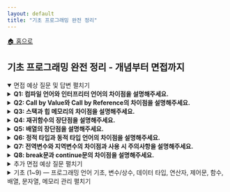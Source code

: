 ```yaml
---
layout: default
title: "기초 프로그래밍 완전 정리"
---
```


<p class="breadcrumb"><a href="/cs_study/home.html">🏠 홈으로</a></p>

<section>
  <h2>기초 프로그래밍 완전 정리 - 개념부터 면접까지</h2>
</section>

<!-- 면접 예상 질문 및 답변 (최상단) -->
<details open>
<summary><span class="accordion-title">면접 예상 질문 및 답변</span> <span class="indicator">펼치기</span></summary>
  <div class="accordion-content">
<details>
    <summary><b>Q1: 컴파일 언어와 인터프리터 언어의 차이점을 설명해주세요.</b></summary>
    <div class="accordion-content">
    <p><b>A:</b> 컴파일 언어는 소스코드를 실행 전에 기계어로 번역하여 실행 파일을 만드는 방식입니다. 실행 속도가 빠르고 배포 시 소스코드가 노출되지 않지만, 플랫폼에 종속적이고 컴파일 시간이 필요합니다. 인터프리터 언어는 코드를 한 줄씩 읽어가며 즉시 실행하는 방식으로, 플랫폼 독립적이고 개발과 테스트가 빠르지만 실행 속도가 상대적으로 느립니다.</p>
    </div>
</details>

<details>
    <summary><b>Q2: Call by Value와 Call by Reference의 차이점을 설명해주세요.</b></summary>
    <div class="accordion-content">
    <p><b>A:</b> Call by Value는 함수 호출 시 인자의 값 자체를 복사해서 전달하는 방식입니다. 함수 내에서 매개변수 값을 변경해도 원본 데이터에는 영향을 주지 않습니다. Call by Reference는 변수의 메모리 주소를 전달하는 방식으로, 함수 내에서 매개변수를 통해 원본 데이터를 직접 수정할 수 있습니다.</p>
    </div>
</details>

<details>
    <summary><b>Q3: 스택과 힙 메모리의 차이점을 설명해주세요.</b></summary>
    <div class="accordion-content">
    <p><b>A:</b> 스택 메모리는 지역변수와 매개변수가 저장되는 영역으로 LIFO 구조를 가지며 자동으로 메모리 관리가 됩니다. 힙 메모리는 동적으로 할당되는 메모리로 객체나 배열 등이 저장되며, 프로그래머가 직접 관리하거나 가비지 컬렉션을 통해 관리됩니다. 스택은 빠르지만 크기가 제한적이고, 힙은 상대적으로 느리지만 큰 메모리 공간을 사용할 수 있습니다.</p>
    </div>
</details>

<details>
    <summary><b>Q4: 재귀함수의 장단점을 설명해주세요.</b></summary>
    <div class="accordion-content">
    <p><b>A:</b> 재귀함수의 장점은 복잡한 문제를 간단하고 직관적으로 해결할 수 있고, 코드가 간결해진다는 점입니다. 단점은 함수 호출이 반복되면서 스택 메모리를 많이 사용하고, 잘못 구현하면 무한루프에 빠질 수 있으며, 일반적으로 반복문보다 성능이 떨어진다는 점입니다.</p>
    </div>
</details>

<details>
    <summary><b>Q5: 배열의 장단점을 설명해주세요.</b></summary>
    <div class="accordion-content">
    <p><b>A:</b> 배열의 장점은 인덱스를 통해 O(1) 시간에 원소에 접근할 수 있고, 메모리를 연속적으로 할당해 캐시 효율성이 좋으며, 메모리 오버헤드가 적다는 점입니다. 단점은 크기가 고정되어 있어 유연성이 떨어지고, 중간에 원소를 삽입하거나 삭제할 때 다른 원소들을 이동시켜야 해서 비효율적이라는 점입니다.</p>
    </div>
</details>

<details>
    <summary><b>Q6: 정적 타입과 동적 타입 언어의 차이점을 설명해주세요.</b></summary>
    <div class="accordion-content">
    <p><b>A:</b> 정적 타입 언어는 변수의 타입을 컴파일 시점에 결정하고 검사하는 언어로, 타입 안정성이 높고 실행 속도가 빠르지만 코드가 상대적으로 복잡합니다. 동적 타입 언어는 실행 시점에 타입이 결정되는 언어로, 코드 작성이 간단하고 유연하지만 런타임 에러 가능성이 있고 실행 속도가 상대적으로 느립니다.</p>
    </div>
</details>

<details>
    <summary><b>Q7: 전역변수와 지역변수의 차이점과 사용 시 주의사항을 설명해주세요.</b></summary>
    <div class="accordion-content">
    <p><b>A:</b> 전역변수는 프로그램 전체에서 접근 가능한 변수로 메모리에 프로그램 시작부터 종료까지 계속 존재합니다. 지역변수는 특정 함수나 블록 내에서만 접근 가능한 변수로 해당 범위를 벗어나면 메모리에서 해제됩니다. 전역변수는 남용하면 코드의 복잡성이 증가하고 디버깅이 어려워지므로, 꼭 필요한 경우가 아니라면 지역변수를 사용하는 것이 좋습니다.</p>
    </div>
</details>

<details>
    <summary><b>Q8: break문과 continue문의 차이점을 설명해주세요.</b></summary>
    <div class="accordion-content">
    <p><b>A:</b> break문은 현재 실행 중인 반복문이나 switch문을 완전히 빠져나가는 제어문입니다. continue문은 현재 반복을 중단하고 다음 반복으로 건너뛰는 제어문으로, 반복문 자체는 계속 실행됩니다.</p>
    </div>
</details>

  </div>
</details>

<!-- 추가 면접 예상 질문 (최상단 두번째) -->
<details>
  <summary><span class="accordion-title">추가 면접 예상 질문</span> <span class="indicator">펼치기</span></summary>
  <div class="accordion-content">
    
<h3>기초 개념</h3>
<details><summary>프로그래밍 패러다임에 대해 설명해주세요.</summary><div class="accordion-content"><p>프로그래밍 패러다임에 대해 설명해주세요.</p></div></details>
<details><summary>변수명 규칙을 정하는 이유가 무엇인가요?</summary><div class="accordion-content"><p>변수명 규칙을 정하는 이유가 무엇인가요?</p></div></details>
<details><summary>상수를 사용하는 이유가 무엇인가요?</summary><div class="accordion-content"><p>상수를 사용하는 이유가 무엇인가요?</p></div></details>
<details><summary>타입 캐스팅이란 무엇이고 언제 사용하나요?</summary><div class="accordion-content"><p>타입 캐스팅이란 무엇이고 언제 사용하나요?</p></div></details>

<h3>제어문 및 함수</h3>
<details><summary>for문과 while문의 적절한 사용 시기를 설명해주세요.</summary><div class="accordion-content"><p>for문과 while문의 적절한 사용 시기를 설명해주세요.</p></div></details>
<details><summary>switch문과 if-else문의 성능 차이가 있나요?</summary><div class="accordion-content"><p>switch문과 if-else문의 성능 차이가 있나요?</p></div></details>
<details><summary>함수를 사용하는 이유와 장점을 설명해주세요.</summary><div class="accordion-content"><p>함수를 사용하는 이유와 장점을 설명해주세요.</p></div></details>
<details><summary>매개변수와 인수의 차이점을 설명해주세요.</summary><div class="accordion-content"><p>매개변수와 인수의 차이점을 설명해주세요.</p></div></details>

<h3>메모리 및 성능</h3>
<details><summary>메모리 누수란 무엇이고 어떻게 방지할 수 있나요?</summary><div class="accordion-content"><p>메모리 누수란 무엇이고 어떻게 방지할 수 있나요?</p></div></details>
<details><summary>가비지 컬렉션이 작동하는 원리를 간단히 설명해주세요.</summary><div class="accordion-content"><p>가비지 컬렉션이 작동하는 원리를 간단히 설명해주세요.</p></div></details>
<details><summary>프로그램 성능 최적화를 위해 어떤 점들을 고려해야 하나요?</summary><div class="accordion-content"><p>프로그램 성능 최적화를 위해 어떤 점들을 고려해야 하나요?</p></div></details>

<h3>실무 관련</h3>
<details><summary>코드 가독성을 높이기 위한 방법들을 제시해주세요.</summary><div class="accordion-content"><p>코드 가독성을 높이기 위한 방법들을 제시해주세요.</p></div></details>
<details><summary>디버깅을 효과적으로 하기 위한 방법은 무엇인가요?</summary><div class="accordion-content"><p>디버깅을 효과적으로 하기 위한 방법은 무엇인가요?</p></div></details>
<details><summary>좋은 함수를 작성하기 위한 원칙들을 설명해주세요.</summary><div class="accordion-content"><p>좋은 함수를 작성하기 위한 원칙들을 설명해주세요.</p></div></details>
  </div>
</details>

<!-- 기초(1~9)를 한 곳의 아코디언으로 묶기 -->
<details>
  <summary><span class="accordion-title">기초 (1~9) — 프로그래밍 언어 기초, 변수/상수, 데이터 타입, 연산자, 제어문, 함수, 배열, 문자열, 메모리 관리</span> <span class="indicator">펼치기</span></summary>
  <div class="accordion-content">

<!-- 1. 프로그래밍 언어 기초 -->
<details>
<summary><b>1. 프로그래밍 언어 기초</b></summary>
<div class="accordion-content">
<h3>1.1 프로그래밍 언어란?</h3>
<p>컴퓨터와 소통하기 위한 언어로, 인간의 논리를 컴퓨터가 이해할 수 있는 형태로 변환해주는 도구입니다.</p>

<h3>1.2 컴파일 vs 인터프리터</h3>
<ul>
    <li><b>컴파일 언어</b>: 전체 소스코드를 미리 기계어로 번역 (C, Java, C++)
    <ul>
        <li>장점: 실행 속도 빠름, 배포 시 소스코드 노출 안됨</li>
        <li>단점: 플랫폼 종속적, 컴파일 시간 필요</li>
    </ul>
    </li>
    <li><b>인터프리터 언어</b>: 코드를 한 줄씩 읽어가며 실행 (Python, JavaScript)
    <ul>
        <li>장점: 플랫폼 독립적, 개발과 테스트가 빠름</li>
        <li>단점: 실행 속도가 상대적으로 느림</li>
    </ul>
    </li>
</ul>

<h3>1.3 정적 vs 동적 타입</h3>
<ul>
    <li><b>정적 타입</b>: 변수 타입을 미리 선언 (Java, C++)</li>
    <li><b>동적 타입</b>: 실행 시 타입이 결정 (Python, JavaScript)</li>
</ul>
</div>
</details>

<!-- 2. 변수와 상수 -->
<details>
<summary><b>2. 변수와 상수</b></summary>
<div class="accordion-content">
<h3>2.1 변수 (Variable)</h3>
<p>값을 저장하는 메모리 공간에 붙인 이름입니다. 프로그램 실행 중 값이 변경될 수 있습니다.</p>

<h3>2.2 상수 (Constant)</h3>
<p>한 번 초기화되면 값을 변경할 수 없는 변수입니다.</p>

<h3>2.3 변수명 규칙</h3>
<ul>
    <li>영문자, 숫자, 언더스코어 사용 가능</li>
    <li>숫자로 시작할 수 없음</li>
    <li>예약어 사용 불가</li>
    <li>camelCase 또는 snake_case 사용</li>
</ul>

<h3>2.4 스코프 (Scope)</h3>
<p>변수가 접근 가능한 범위를 의미합니다.</p>
<ul>
    <li><b>전역 스코프</b>: 프로그램 전체에서 접근 가능</li>
    <li><b>지역 스코프</b>: 특정 함수나 블록 내에서만 접근 가능</li>
</ul>
</div>
</details>

<!-- 3. 데이터 타입 -->
<details>
<summary><b>3. 데이터 타입</b></summary>
<div class="accordion-content">
<h3>3.1 기본 데이터 타입 (Primitive Types)</h3>
<ul>
    <li><b>정수형</b>: int, long (1, 100, -50)</li>
    <li><b>실수형</b>: float, double (3.14, 2.7)</li>
    <li><b>문자형</b>: char ('A', 'z')</li>
    <li><b>불린형</b>: boolean (true, false)</li>
</ul>

<h3>3.2 참조 데이터 타입 (Reference Types)</h3>
<ul>
    <li><b>문자열</b>: String ("Hello", "World")</li>
    <li><b>배열</b>: Array ([1, 2, 3, 4])</li>
    <li><b>객체</b>: Object</li>
</ul>

<h3>3.3 타입 변환</h3>
<ul>
    <li><b>명시적 변환</b>: 프로그래머가 직접 타입 변환</li>
    <li><b>암시적 변환</b>: 시스템이 자동으로 타입 변환</li>
</ul>
</div>
</details>

<!-- 4. 연산자 -->
<details>
<summary><b>4. 연산자</b></summary>
<div class="accordion-content">
<h3>4.1 산술 연산자</h3>
<p><code>+</code> (덧셈), <code>-</code> (뺄셈), <code>*</code> (곱셈), <code>/</code> (나눗셈), <code>%</code> (나머지)</p>

<h3>4.2 비교 연산자</h3>
<p><code>==</code> (같음), <code>!=</code> (다름), <code>&gt;</code> (초과), <code>&lt;</code> (미만), <code>&gt;=</code> (이상), <code>&lt;=</code> (이하)</p>

<h3>4.3 논리 연산자</h3>
<p><code>&amp;&amp;</code> (AND), <code>||</code> (OR), <code>!</code> (NOT)</p>

<h3>4.4 대입 연산자</h3>
<p><code>=</code> (대입), <code>+=</code>, <code>-=</code>, <code>*=</code>, <code>/=</code> (복합 대입)</p>

<h3>4.5 증감 연산자</h3>
<p><code>++</code> (증가), <code>--</code> (감소)</p>
<ul>
    <li><b>전위</b>: <code>++a</code> (값을 먼저 증가시킨 후 사용)</li>
    <li><b>후위</b>: <code>a++</code> (값을 사용한 후 증가)</li>
</ul>
</div>
</details>

<!-- 5. 제어문 -->
<details>
<summary><b>5. 제어문</b></summary>
<div class="accordion-content">
<h3>5.1 조건문 (Conditional Statements)</h3>
<pre><code>if (조건) {
    // 조건이 참일 때 실행
    } else if (다른조건) {
    // 다른 조건이 참일 때 실행
    } else {
    // 모든 조건이 거짓일 때 실행
    }</code></pre>

        <pre><code>switch (변수) {
    case 값1:
        // 실행문
        break;
    case 값2:
        // 실행문
        break;
    default:
        // 기본 실행문
}</code></pre>

<h3>5.2 반복문 (Loop Statements)</h3>
<ul>
    <li><b>for문</b>: 정확한 반복 횟수를 알 때 사용합니다.</li>
    <li><b>while문</b>: 조건이 참인 동안 반복 실행합니다.</li>
    <li><b>do-while문</b>: 최소 한 번은 실행하고 조건을 검사합니다.</li>
</ul>

<h3>5.3 제어문 키워드</h3>
<ul>
    <li><b>break</b>: 반복문 탈출</li>
    <li><b>continue</b>: 현재 반복을 건너뛰고 다음 반복 진행</li>
</ul>
</div>
</details>

<!-- 6. 함수 -->
<details>
<summary><b>6. 함수 (Function)</b></summary>
<div class="accordion-content">
<h3>6.1 함수의 정의</h3>
<p>특정 작업을 수행하는 코드 블록으로, 재사용 가능한 코드 단위입니다.</p>

<h3>6.2 함수의 구성 요소</h3>
<ul>
    <li><b>함수명</b>: 함수를 식별하는 이름</li>
    <li><b>매개변수</b>: 함수에 전달되는 값</li>
    <li><b>반환값</b>: 함수가 실행 후 돌려주는 값</li>
    <li><b>함수 몸체</b>: 실제 실행되는 코드</li>
</ul>

<h3>6.3 함수의 장점</h3>
<ul>
    <li>코드 재사용성 향상</li>
    <li>프로그램 구조화</li>
    <li>디버깅 용이</li>
    <li>유지보수 편의성</li>
</ul>

<h3>6.4 매개변수 전달 방식</h3>
<ul>
    <li><b>Call by Value</b>: 값 자체를 복사해서 전달</li>
    <li><b>Call by Reference</b>: 메모리 주소를 전달</li>
</ul>

<h3>6.5 재귀 함수 (Recursive Function)</h3>
<p>함수가 자기 자신을 호출하는 함수입니다.</p>
<ul>
    <li><b>기저 조건</b>: 재귀 호출을 멈추는 조건 (필수)</li>
    <li><b>재귀 호출</b>: 자기 자신을 호출하는 부분</li>
</ul>
</div>
</details>

<!-- 7. 배열 -->
<details>
<summary><b>7. 배열 (Array)</b></summary>
<div class="accordion-content">
<h3>7.1 배열의 정의</h3>
<p>같은 타입의 여러 데이터를 연속된 메모리 공간에 저장하는 자료구조입니다.</p>

<h3>7.2 배열의 특징</h3>
<ul>
    <li>인덱스를 통한 빠른 접근 (O(1))</li>
    <li>메모리 효율적 저장</li>
    <li>크기가 고정적 (정적 배열의 경우)</li>
    <li>연속된 메모리 할당</li>
</ul>

<h3>7.3 다차원 배열</h3>
<ul>
    <li><b>1차원 배열</b>: 일렬로 나열된 데이터</li>
    <li><b>2차원 배열</b>: 행과 열로 구성된 테이블 형태</li>
    <li><b>3차원 이상</b>: 더 복잡한 차원 구조</li>
</ul>
</div>
</details>

<!-- 8. 문자열 -->
<details>
<summary><b>8. 문자열 (String)</b></summary>
<div class="accordion-content">
<h3>8.1 문자열의 특징</h3>
<ul>
    <li>문자들의 연속된 집합</li>
    <li>대부분 언어에서 불변(Immutable) 객체</li>
    <li>다양한 조작 메서드 제공</li>
</ul>

<h3>8.2 문자열 처리 연산</h3>
<ul>
    <li>연결(Concatenation)</li>
    <li>부분 문자열 추출(Substring)</li>
    <li>길이 계산(Length)</li>
    <li>검색(Search)</li>
    <li>치환(Replace)</li>
</ul>
</div>
</details>

<!-- 9. 메모리 관리 -->
<details>
<summary><b>9. 메모리 관리</b></summary>
<div class="accordion-content">
<h3>9.1 스택 메모리</h3>
<ul>
    <li>지역 변수, 매개변수 저장</li>
    <li>LIFO(Last In First Out) 구조</li>
    <li>자동 메모리 관리</li>
    <li>크기가 제한적</li>
</ul>

<h3>9.2 힙 메모리</h3>
<ul>
    <li>동적으로 할당되는 메모리</li>
    <li>객체, 배열 등이 저장</li>
    <li>수동 또는 가비지 컬렉션으로 관리</li>
    <li>상대적으로 큰 메모리 공간</li>
</ul>

<h3>9.3 가비지 컬렉션</h3>
<p>더 이상 사용하지 않는 메모리를 자동으로 해제하는 메커니즘입니다.</p>
</div>
</details>

  </div>
</details>
